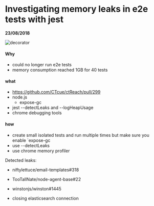 # Investigating memory leaks in e2e tests with jest

__23/08/2018__

![decorator](/assets/manual_gc_no_fixes.png)

#### Why

- could no longer run e2e tests
- memory consumption reached 1GB for 40 tests

#### what

- https://github.com/CTcue/ctReach/pull/299
- node.js
  - expose-gc
- jest
  --detectLeaks and --logHeapUsage
- chrome debugging tools

#### how

- create small isolated tests and run multiple times but make sure you enable `expose-gc
- use --detectLeaks
- use chrome memory profiler

Detected leaks:
- niftylettuce/email-templates#318
- TooTallNate/node-agent-base#22
- winstonjs/winston#1445

- closing elasticsearch connection
